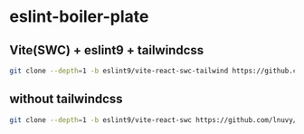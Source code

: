 # eslint-boiler-plate

## Vite(SWC) + eslint9 + tailwindcss
```bash
git clone --depth=1 -b eslint9/vite-react-swc-tailwind https://github.com/lnuvy/eslint-boiler-plate.git my-project-name
```

## without tailwindcss
```bash
git clone --depth=1 -b eslint9/vite-react-swc https://github.com/lnuvy/eslint-boiler-plate.git my-project-name
```
